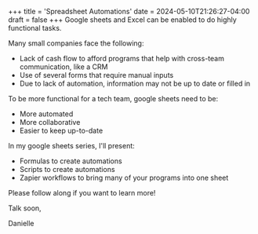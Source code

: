 +++
title = 'Spreadsheet Automations'
date = 2024-05-10T21:26:27-04:00
draft = false
+++
Google sheets and Excel can be enabled to do highly functional tasks. 

Many small companies face the following:

- Lack of cash flow to afford programs that help with cross-team communication, like a CRM
- Use of several forms that require manual inputs
- Due to lack of automation, information may not be up to date or filled in

To be more functional for a tech team, google sheets need to be:

- More automated
- More collaborative
- Easier to keep up-to-date

In my google sheets series, I'll present: 

- Formulas to create automations
- Scripts to create automations
- Zapier workflows to bring many of your programs into one sheet

Please follow along if you want to learn more!

Talk soon, 

Danielle
